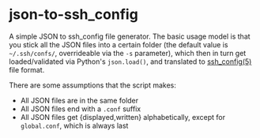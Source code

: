json-to-ssh_config
==================

A simple JSON to ssh_config file generator. The basic usage model is that you
stick all the JSON files into a certain folder (the default value is
`~/.ssh/confs/`, overrideable via the `-s` parameter), which then in turn get
loaded/validated via Python's `json.load()`, and translated to
[ssh_config(5)](http://manpg.es/ssh_config) file format.

There are some assumptions that the script makes:
* All JSON files are in the same folder
* All JSON files end with a `.conf` suffix
* All JSON files get {displayed,written} alphabetically, except for `global.conf`,
which is always last

